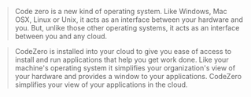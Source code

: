 > Code zero is a new kind of operating system. 
Like Windows, Mac OSX, Linux or Unix, it acts as an interface between your hardware and you. 
But, unlike those other operating systems, it acts as an interface between you and any cloud.

> CodeZero is installed into your cloud to give you ease of access to install and run applications that help you get work done. 
Like your machine's operating system it simplifies your organization's view of your hardware and provides a window to your applications. 
CodeZero simplifies your view of your applications in the cloud.
